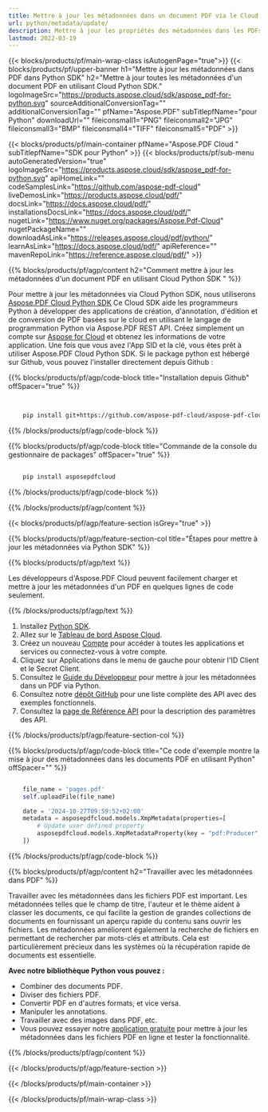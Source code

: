 ```yaml
---
title: Mettre à jour les métadonnées dans un document PDF via le Cloud Python SDK
url: python/metadata/update/
description: Mettre à jour les propriétés des métadonnées dans les PDFs en utilisant Python avec Aspose.PDF Cloud SDK.
lastmod: 2022-03-19
---
```


{{< blocks/products/pf/main-wrap-class isAutogenPage="true">}}
{{< blocks/products/pf/upper-banner h1="Mettre à jour les métadonnées dans PDF dans Python SDK" h2="Mettre à jour toutes les métadonnées d'un document PDF en utilisant Cloud Python SDK." logoImageSrc="https://products.aspose.cloud/sdk/aspose_pdf-for-python.svg" sourceAdditionalConversionTag="" additionalConversionTag="" pfName="Aspose.PDF" subTitlepfName="pour Python" downloadUrl="" fileiconsmall1="PNG" fileiconsmall2="JPG" fileiconsmall3="BMP" fileiconsmall4="TIFF" fileiconsmall5="PDF" >}}

{{< blocks/products/pf/main-container pfName="Aspose.PDF Cloud " subTitlepfName="SDK pour Python" >}}
{{< blocks/products/pf/sub-menu autoGeneratedVersion="true" logoImageSrc="https://products.aspose.cloud/sdk/aspose_pdf-for-python.svg" apiHomeLink="" codeSamplesLink="https://github.com/aspose-pdf-cloud" liveDemosLink="https://products.aspose.cloud/pdf/" docsLink="https://docs.aspose.cloud/pdf/" installationsDocsLink="https://docs.aspose.cloud/pdf/" nugetLink="https://www.nuget.org/packages/Aspose.Pdf-Cloud" nugetPackageName="" downloadAsLink="https://releases.aspose.cloud/pdf/python/" learnAsLink="https://docs.aspose.cloud/pdf/" apiReference="" mavenRepoLink="https://reference.aspose.cloud/pdf/" >}}

{{% blocks/products/pf/agp/content h2="Comment mettre à jour les métadonnées d'un document PDF en utilisant Cloud Python SDK " %}}

Pour mettre à jour les métadonnées via Cloud Python SDK, nous utiliserons
[Aspose.PDF Cloud Python SDK](https://products.aspose.cloud/pdf/python/)
Ce Cloud SDK aide les programmeurs Python à développer des applications de création, d'annotation, d'édition et de conversion de PDF basées sur le cloud en utilisant le langage de programmation Python via Aspose.PDF REST API. Créez simplement un compte sur [Aspose for Cloud](https://dashboard.aspose.cloud/#/apps) et obtenez les informations de votre application. Une fois que vous avez l'App SID et la clé, vous êtes prêt à utiliser Aspose.PDF Cloud Python SDK. Si le package python est hébergé sur Github, vous pouvez l'installer directement depuis Github :

{{% blocks/products/pf/agp/code-block title="Installation depuis Github" offSpacer="true" %}}

```bash

     
    pip install git+https://github.com/aspose-pdf-cloud/aspose-pdf-cloud-python.git


```

{{% /blocks/products/pf/agp/code-block %}}

{{% blocks/products/pf/agp/code-block title="Commande de la console du gestionnaire de packages" offSpacer="true" %}}

```bash
     
    pip install asposepdfcloud

```

{{% /blocks/products/pf/agp/code-block %}}

{{% /blocks/products/pf/agp/content %}}

{{< blocks/products/pf/agp/feature-section isGrey="true" >}}

{{% blocks/products/pf/agp/feature-section-col title="Étapes pour mettre à jour les métadonnées via Python SDK" %}}

{{% blocks/products/pf/agp/text %}}

Les développeurs d'Aspose.PDF Cloud peuvent facilement charger et mettre à jour les métadonnées d'un PDF en quelques lignes de code seulement.

{{% /blocks/products/pf/agp/text %}}

1. Installez [Python SDK](https://pypi.org/project/asposepdfcloud/).
1. Allez sur le [Tableau de bord Aspose Cloud](https://dashboard.aspose.cloud/).
1. Créez un nouveau [Compte](https://docs.aspose.cloud/display/storagecloud/Creating+and+Managing+Account) pour accéder à toutes les applications et services ou connectez-vous à votre compte.
1. Cliquez sur Applications dans le menu de gauche pour obtenir l'ID Client et le Secret Client.
1. Consultez le [Guide du Développeur](https://docs.aspose.cloud/pdf/developer-guide/) pour mettre à jour les métadonnées dans un PDF via Python.
1. Consultez notre [dépôt GitHub](https://github.com/aspose-pdf-cloud/aspose-pdf-cloud-python/) pour une liste complète des API avec des exemples fonctionnels.
1. Consultez la [page de Référence API](https://reference.aspose.cloud/pdf/#/Document) pour la description des paramètres des API.

{{% /blocks/products/pf/agp/feature-section-col %}}

{{% blocks/products/pf/agp/code-block title="Ce code d'exemple montre la mise à jour des métadonnées dans les documents PDF en utilisant Python" offSpacer="" %}}

```python

    file_name = 'pages.pdf'
    self.uploadFile(file_name)

    date = '2024-10-27T09:59:52+02:00'
    metadata = asposepdfcloud.models.XmpMetadata(properties=[
        # Update user defined property
        asposepdfcloud.models.XmpMetadataProperty(key = "pdf:Producer", value = "Aspose.PDF Cloud", namespace_uri = "http://ns.adobe.com/pdf/1.3/"),
    ])
```

{{% /blocks/products/pf/agp/code-block %}}

{{% blocks/products/pf/agp/content h2="Travailler avec les métadonnées dans PDF" %}}

Travailler avec les métadonnées dans les fichiers PDF est important. Les métadonnées telles que le champ de titre, l'auteur et le thème aident à classer les documents, ce qui facilite la gestion de grandes collections de documents en fournissant un aperçu rapide du contenu sans ouvrir les fichiers.
Les métadonnées améliorent également la recherche de fichiers en permettant de rechercher par mots-clés et attributs. Cela est particulièrement précieux dans les systèmes où la récupération rapide de documents est essentielle.

**Avec notre bibliothèque Python vous pouvez :**

+ Combiner des documents PDF.
+ Diviser des fichiers PDF.
+ Convertir PDF en d'autres formats, et vice versa.
+ Manipuler les annotations.
+ Travailler avec des images dans PDF, etc.
+ Vous pouvez essayer notre [application gratuite](https://products.aspose.app/pdf/metadata) pour mettre à jour les métadonnées dans les fichiers PDF en ligne et tester la fonctionnalité.

{{% /blocks/products/pf/agp/content %}}

{{< /blocks/products/pf/agp/feature-section >}}

{{< /blocks/products/pf/main-container >}}

{{< /blocks/products/pf/main-wrap-class >}}
